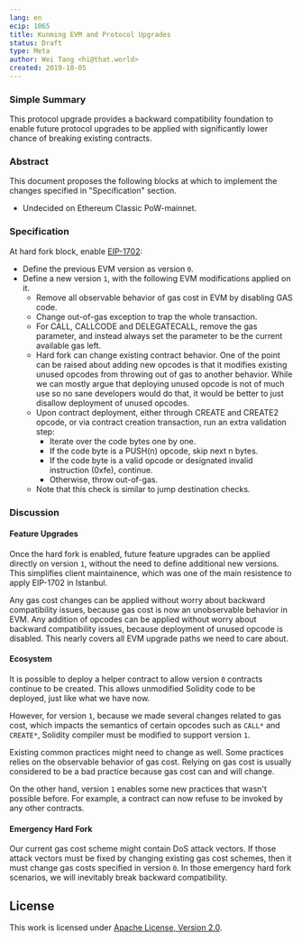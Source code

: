 ```yaml
---
lang: en
ecip: 1065
title: Kunming EVM and Protocol Upgrades
status: Draft
type: Meta
author: Wei Tang <hi@that.world>
created: 2019-10-05
---
```


### Simple Summary

This protocol upgrade provides a backward compatibility foundation to
enable future protocol upgrades to be applied with significantly lower
chance of breaking existing contracts.

### Abstract

This document proposes the following blocks at which to implement the
changes specified in "Specification" section.

- Undecided on Ethereum Classic PoW-mainnet.

### Specification

At hard fork block, enable [EIP-1702](https://eips.ethereum.org/EIPS/eip-1702):

* Define the previous EVM version as version `0`.
* Define a new version `1`, with the following EVM modifications
  applied on it.
  * Remove all observable behavior of gas cost in EVM by disabling
    GAS code.
  * Change out-of-gas exception to trap the whole transaction.
  * For CALL, CALLCODE and DELEGATECALL, remove the gas parameter,
    and instead always set the parameter to be the current
    available gas left.
  * Hard fork can change existing contract behavior. One of the
    point can be raised about adding new opcodes is that it modifies existing unused opcodes from throwing out of gas to another behavior. While we can mostly argue that deploying unused opcode is not of much use so no sane developers would do that, it would be better to just disallow deployment of unused opcodes.
  * Upon contract deployment, either through CREATE and CREATE2 opcode,
    or via contract creation transaction, run an extra validation step:
    * Iterate over the code bytes one by one.
    * If the code byte is a PUSH(n) opcode, skip next n bytes.
    * If the code byte is a valid opcode or designated invalid
      instruction (0xfe), continue.
    * Otherwise, throw out-of-gas.
  * Note that this check is similar to jump destination checks.
  
### Discussion

#### Feature Upgrades

Once the hard fork is enabled, future feature upgrades can be applied
directly on version `1`, without the need to define additional new
versions. This simplifies client maintainence, which was one of the
main resistence to apply EIP-1702 in Istanbul.

Any gas cost changes can be applied without worry about backward
compatibility issues, because gas cost is now an unobservable behavior
in EVM. Any addition of opcodes can be applied without worry about
backward compatibility issues, because deployment of unused opcode is
disabled. This nearly covers all EVM upgrade paths we need to care
about.

#### Ecosystem

It is possible to deploy a helper contract to allow version `0`
contracts continue to be created. This allows unmodified Solidity code
to be deployed, just like what we have now.

However, for version `1`, because we made several changes related to
gas cost, which impacts the semantics of certain opcodes such as
`CALL*` and `CREATE*`, Solidity compiler must be modified to support
version `1`.

Existing common practices might need to change as well. Some practices
relies on the observable behavior of gas cost. Relying on gas cost is
usually considered to be a bad practice because gas cost can and will
change.

On the other hand, version `1` enables some new practices that wasn't
possible before. For example, a contract can now refuse to be invoked
by any other contracts.

#### Emergency Hard Fork

Our current gas cost scheme might contain DoS attack vectors. If those
attack vectors must be fixed by changing existing gas cost schemes,
then it must change gas costs specified in version `0`. In those
emergency hard fork scenarios, we will inevitably break backward
compatibility.

## License

This work is licensed under [Apache License, Version
2.0](http://www.apache.org/licenses/).
